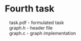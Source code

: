 # Fourth task
&emsp;task.pdf - formulated task  
&emsp;graph.h - header file  
&emsp;graph.c - graph implementation
